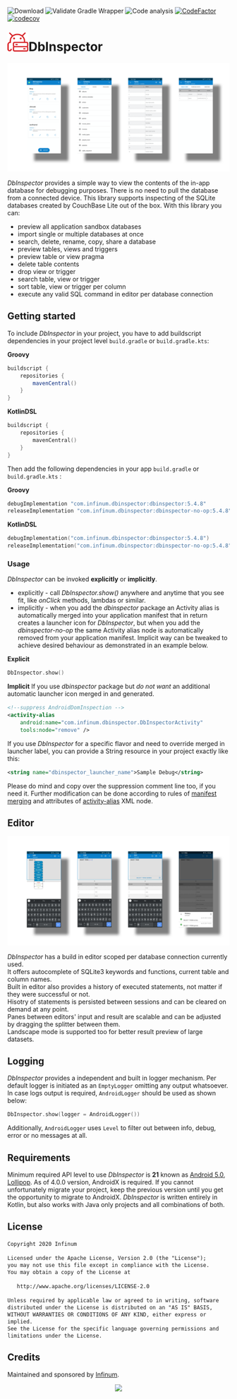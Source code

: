 ![Download](https://img.shields.io/maven-central/v/com.infinum.dbinspector/dbinspector) ![Validate Gradle Wrapper](https://github.com/infinum/android_dbinspector/workflows/Validate%20Gradle%20Wrapper/badge.svg) ![Code analysis](https://github.com/infinum/android_dbinspector/workflows/Code%20analysis/badge.svg) [![CodeFactor](https://www.codefactor.io/repository/github/infinum/android_dbinspector/badge)](https://www.codefactor.io/repository/github/infinum/android_dbinspector) [![codecov](https://codecov.io/gh/infinum/android_dbinspector/branch/master/graph/badge.svg?token=LlJaXeahQC)](https://codecov.io/gh/infinum/android_dbinspector)

### <img align="left" src="logo.svg" width="48">
# DbInspector

![UI](ui.png)

_DbInspector_ provides a simple way to view the contents of the in-app database for debugging purposes.
There is no need to pull the database from a connected device.
This library supports inspecting of the SQLite databases created by CouchBase Lite out of the box.
With this library you can:
* preview all application sandbox databases
* import single or multiple databases at once
* search, delete, rename, copy, share a database
* preview tables, views and triggers
* preview table or view pragma
* delete table contents
* drop view or trigger
* search table, view or trigger
* sort table, view or trigger per column
* execute any valid SQL command in editor per database connection

## Getting started
To include _DbInspector_ in your project, you have to add buildscript dependencies in your project level `build.gradle` or `build.gradle.kts`:

**Groovy**
```groovy
buildscript {
    repositories {
        mavenCentral()
    }
}
```
**KotlinDSL**
```kotlin
buildscript {
    repositories {
        mavenCentral()
    }
}
```

Then add the following dependencies in your app `build.gradle` or `build.gradle.kts` :

**Groovy**
```groovy
debugImplementation "com.infinum.dbinspector:dbinspector:5.4.8"
releaseImplementation "com.infinum.dbinspector:dbinspector-no-op:5.4.8"
```
**KotlinDSL**
```kotlin
debugImplementation("com.infinum.dbinspector:dbinspector:5.4.8")
releaseImplementation("com.infinum.dbinspector:dbinspector-no-op:5.4.8")
```

### Usage
_DbInspector_ can be invoked **explicitly** or **implicitly**.
* explicitly - call _DbInspector.show()_ anywhere and anytime that you see fit, like _onClick_ methods, lambdas or similar.
* implicitly - when you add the _dbinspector_ package an Activity alias is automatically merged into your application manifest that in return creates a launcher icon for _DbInspector_,
but when you add the _dbinspector-no-op_ the same Activity alias node is automatically removed from your application manifest.
Implicit way can be tweaked to achieve desired behaviour as demonstrated in an example below.

**Explicit**
```kotlin
DbInspector.show()
```
**Implicit**
If you use _dbinspector_ package but *do not want* an additional automatic launcher icon merged in and generated.
```xml
<!--suppress AndroidDomInspection -->
<activity-alias
    android:name="com.infinum.dbinspector.DbInspectorActivity"
    tools:node="remove" />
```
If you use _DbInspector_ for a specific flavor and need to override merged in launcher label, you can provide a String resource in your project exactly like this:
```xml
<string name="dbinspector_launcher_name">Sample Debug</string>
```
Please do mind and copy over the suppression comment line too, if you need it.
Further modification can be done according to rules of [manifest merging](https://developer.android.com/studio/build/manifest-merge) and attributes of [activity-alias](https://developer.android.com/guide/topics/manifest/activity-alias-element) XML node.

## Editor

![Editor](editor.png)

_DbInspector_ has a build in editor scoped per database connection currently used.  
It offers autocomplete of SQLite3 keywords and functions, current table and column names.  
Built in editor also provides a history of executed statements, not matter if they were successful or not.  
Hisotry of statements is persisted between sessions and can be cleared on demand at any point.  
Panes between editors' input and result are scalable and can be adjusted by dragging the splitter between them.  
Landscape mode is supported too for better result preview of large datasets.  

## Logging
_DbInspector_ provides a independent and built in logger mechanism. Per default logger is initiated as an `EmptyLogger` omitting any output whatsoever.  
In case logs output is required, `AndroidLogger` should be used as shown below:
```kotlin
DbInspector.show(logger = AndroidLogger())
```
Additionally, `AndroidLogger` uses `Level` to filter out between info, debug, error or no messages at all.

## Requirements
Minimum required API level to use _DbInspector_ is **21** known as [Android 5.0, Lollipop](https://www.android.com/versions/lollipop-5-0/).
As of 4.0.0 version, AndroidX is required. If you cannot unfortunately migrate your project, keep the previous version until you get the opportunity to migrate to AndroidX.
_DbInspector_ is written entirely in Kotlin, but also works with Java only projects and all combinations of both.

## License

```
Copyright 2020 Infinum

Licensed under the Apache License, Version 2.0 (the "License");
you may not use this file except in compliance with the License.
You may obtain a copy of the License at

   http://www.apache.org/licenses/LICENSE-2.0

Unless required by applicable law or agreed to in writing, software
distributed under the License is distributed on an "AS IS" BASIS,
WITHOUT WARRANTIES OR CONDITIONS OF ANY KIND, either express or implied.
See the License for the specific language governing permissions and
limitations under the License.
```

## Credits
Maintained and sponsored by [Infinum](http://www.infinum.com).

<p align="center">
  <a href='https://infinum.com'>
    <picture>
        <source srcset="https://assets.infinum.com/brand/logo/static/white.svg" media="(prefers-color-scheme: dark)">
        <img src="https://assets.infinum.com/brand/logo/static/default.svg">
    </picture>
  </a>
</p>
